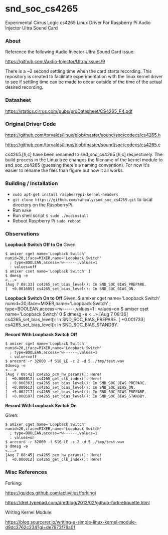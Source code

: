# snd_soc_cs4265
Experimental Cirrus Logic cs4265 Linux Driver For Raspberry Pi Audio Injector Ultra Sound Card

### About

Reference the following Audio Injector Ultra Sound Card issue:

https://github.com/Audio-Injector/Ultra/issues/9

There is a ~2 second settling time when the card starts recording. This repository is created to facilitate experimentation with the linux kernel driver to see if settling time can be made to occur outside of the time of the actual desired recording.

### Datasheet

https://statics.cirrus.com/pubs/proDatasheet/CS4265_F4.pdf

### Original Driver Code

https://github.com/torvalds/linux/blob/master/sound/soc/codecs/cs4265.h

https://github.com/torvalds/linux/blob/master/sound/soc/codecs/cs4265.c

cs4265.[h,c] have been renamed to snd_soc_cs4265.[h,c] respectively. The build process in the Linux tree changes the filename of the kernel module to snd_soc_cs4265 (guessing there's a naming convention). For now it's easier to rename the files than figure out how it all works.

### Building / Installation

* `sudo apt-get install raspberrypi-kernel-headers`
* `git clone https://github.com/rahealy/snd_soc_cs4265.git` to local directory on the RaspberryPi. 
* Run `make`
* Run shell script `$ sudo ./modinstall`
* Reboot Raspberry Pi `sudo reboot`


### Observations

**Loopback Switch Off to On**
Given:

```
$ amixer cget name='Loopback Switch'
numid=20,iface=MIXER,name='Loopback Switch'
  ; type=BOOLEAN,access=rw------,values=1
  : values=off
$ amixer cset name='Loopback Switch' 1
$ dmesg -e
<...>
[Aug 7 08:33] cs4265_set_bias_level(): In SND_SOC_BIAS_PREPARE.
[  +0.001605] cs4265_set_bias_level(): In SND_SOC_BIAS_ON.
```

**Loopback Switch On to Off**
Given:
$ amixer cget name='Loopback Switch'
numid=20,iface=MIXER,name='Loopback Switch'
  ; type=BOOLEAN,access=rw------,values=1
  : values=on
$ amixer cset name='Loopback Switch' 0
$ dmesg -e
<...>
[Aug 7 08:36] cs4265_set_bias_level(): In SND_SOC_BIAS_PREPARE.
[  +0.001733] cs4265_set_bias_level(): In SND_SOC_BIAS_STANDBY.

**Record With Loopback Switch Off**

```
$ amixer cget name='Loopback Switch'
numid=20,iface=MIXER,name='Loopback Switch'
  ; type=BOOLEAN,access=rw------,values=1
  : values=off
$ arecord -r 32000 -f S16_LE -c 2 -d 5 ./tmp/test.wav
$dmesg -e
<...>
[Aug 7 08:42] cs4265_pcm_hw_params(): Here!
[  +0.000012] cs4265_get_clk_index(): Here!
[  +0.000363] cs4265_set_bias_level(): In SND_SOC_BIAS_PREPARE.
[  +0.000613] cs4265_set_bias_level(): In SND_SOC_BIAS_ON.
[  +5.002717] cs4265_set_bias_level(): In SND_SOC_BIAS_PREPARE.
[  +0.000597] cs4265_set_bias_level(): In SND_SOC_BIAS_STANDBY.
```

**Record With Loopback Switch On**

Given:
```
$ amixer cget name='Loopback Switch'
numid=20,iface=MIXER,name='Loopback Switch'
  ; type=BOOLEAN,access=rw------,values=1
  : values=on
$ arecord -r 32000 -f S16_LE -c 2 -d 5 ./tmp/test.wav
$ dmesg -e
<...>
[Aug 7 08:45] cs4265_pcm_hw_params(): Here!
[  +0.000012] cs4265_get_clk_index(): Here!
```


### Misc References

Forking:

https://guides.github.com/activities/forking/

https://dret.typepad.com/dretblog/2013/02/github-fork-etiquette.html

Writing Kernel Module:

https://blog.sourcerer.io/writing-a-simple-linux-kernel-module-d9dc3762c234?gi=de7973f78a01
